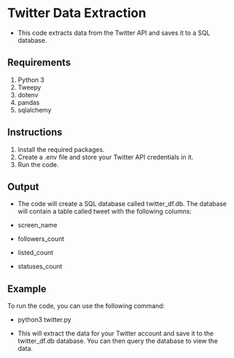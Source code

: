 # Twitter Data Extraction

* This code extracts data from the Twitter API and saves it to a SQL database.

##  **Requirements**
1. Python 3
2. Tweepy
3. dotenv
4. pandas
5. sqlalchemy
  
##  **Instructions**
1.  Install the required packages.
2.  Create a .env file and store your Twitter API credentials in it.
3.  Run the code.
  
##  **Output**

* The code will create a SQL database called twitter_df.db. The database will contain a table called tweet with the following columns:

* screen_name
* followers_count
* listed_count
* statuses_count

##  Example

To run the code, you can use the following command:

* python3 twitter.py

* This will extract the data for your Twitter account and save it to the twitter_df.db database. You can then query the database to view the data.
